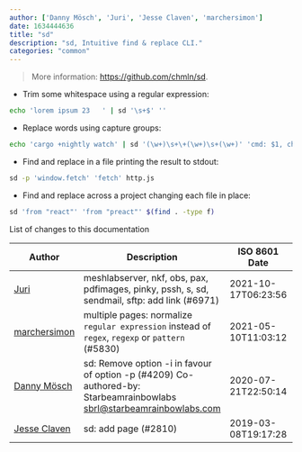 ```yaml
---
author: ['Danny Mösch', 'Juri', 'Jesse Claven', 'marchersimon']
date: 1634444636
title: "sd"
description: "sd, Intuitive find & replace CLI."
categories: "common"
---
```

> More information: <https://github.com/chmln/sd>.

- Trim some whitespace using a regular expression:

```bash
echo 'lorem ipsum 23   ' | sd '\s+$' ''
```

- Replace words using capture groups:

```bash
echo 'cargo +nightly watch' | sd '(\w+)\s+\+(\w+)\s+(\w+)' 'cmd: $1, channel: $2, subcmd: $3'
```

- Find and replace in a file printing the result to stdout:

```bash
sd -p 'window.fetch' 'fetch' http.js
```

- Find and replace across a project changing each file in place:

```bash
sd 'from "react"' 'from "preact"' $(find . -type f)
```
List of changes to this documentation


Author | Description | ISO 8601 Date | GitHub link
------|-----|-----|-----
[Juri](mailto:juri.dispan@posteo.net) | meshlabserver, nkf, obs, pax, pdfimages, pinky, pssh, s, sd, sendmail, sftp: add link (#6971) | 2021-10-17T06:23:56 | [977d4212d52c](https://github.com/tldr-pages/tldr/commit/977d4212d52c031de053f549d819b8b0e18ce184)
[marchersimon](mailto:50295997+marchersimon@users.noreply.github.com) | multiple pages: normalize `regular expression` instead of `regex`, `regexp` or `pattern` (#5830) | 2021-05-10T11:03:12 | [10728f1ab485](https://github.com/tldr-pages/tldr/commit/10728f1ab485957d66af3940a030b0fb77611fc0)
[Danny Mösch](mailto:danny.moesch@icloud.com) | sd: Remove option -i in favour of option -p (#4209) Co-authored-by: Starbeamrainbowlabs <sbrl@starbeamrainbowlabs.com> | 2020-07-21T22:50:14 | [ab00dce9de05](https://github.com/tldr-pages/tldr/commit/ab00dce9de05cc6f24dc501742e28cdfac17d3dd)
[Jesse Claven](mailto:jesse.claven@me.com) | sd: add page (#2810) | 2019-03-08T19:17:28 | [a30f616f9f12](https://github.com/tldr-pages/tldr/commit/a30f616f9f12bc6ff4a9bcdfd486a12cc6f6df39)

